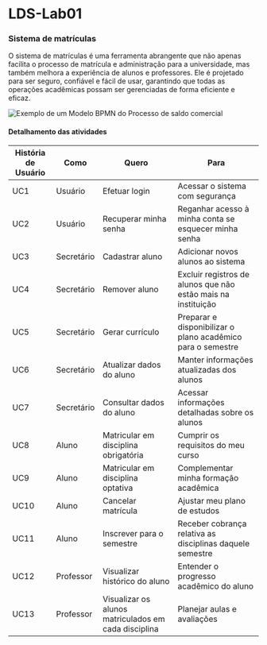 # LDS-Lab01

### Sistema de matrículas

O sistema de matrículas é uma ferramenta abrangente que não apenas facilita o processo de matrícula e administração para a universidade, mas também melhora a experiência de alunos e professores. Ele é projetado para ser seguro, confiável e fácil de usar, garantindo que todas as operações acadêmicas possam ser gerenciadas de forma eficiente e eficaz.

![Exemplo de um Modelo BPMN do Processo de saldo comercial](images/Processo_de_Tesouraria.png "Modelo BPMN do Processo de Tesouraria.")


#### Detalhamento das atividades

| **História de Usuário** | **Como**        | **Quero**                               | **Para**                                       |
|-------------------------|-----------------|-----------------------------------------|------------------------------------------------|
| UC1                     | Usuário         | Efetuar login                           | Acessar o sistema com segurança                |
| UC2                     | Usuário         | Recuperar minha senha                   | Reganhar acesso à minha conta se esquecer minha senha |
| UC3                     | Secretário      | Cadastrar aluno                         | Adicionar novos alunos ao sistema              |
| UC4                     | Secretário      | Remover aluno                           | Excluir registros de alunos que não estão mais na instituição |
| UC5                     | Secretário      | Gerar currículo                         | Preparar e disponibilizar o plano acadêmico para o semestre |
| UC6                     | Secretário      | Atualizar dados do aluno                | Manter informações atualizadas dos alunos      |
| UC7                     | Secretário      | Consultar dados do aluno                | Acessar informações detalhadas sobre os alunos |
| UC8                     | Aluno           | Matricular em disciplina obrigatória    | Cumprir os requisitos do meu curso             |
| UC9                     | Aluno           | Matricular em disciplina optativa       | Complementar minha formação acadêmica          |
| UC10                    | Aluno           | Cancelar matrícula                       | Ajustar meu plano de estudos                   |
| UC11                    | Aluno           | Inscrever para o semestre                |Receber cobrança relativa as disciplinas daquele semestre|
| UC12                    | Professor       | Visualizar histórico do aluno            | Entender o progresso acadêmico do aluno        |
| UC13                    | Professor       | Visualizar os alunos matriculados em cada disciplina | Planejar aulas e avaliações                  |
